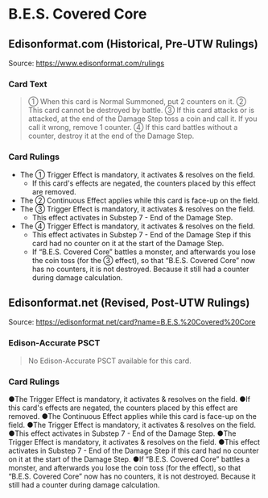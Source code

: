 # B.E.S. Covered Core

## Edisonformat.com (Historical, Pre-UTW Rulings)

Source: https://www.edisonformat.com/rulings

### Card Text

> ① When this card is Normal Summoned, put 2 counters on it. ② This card cannot be destroyed by battle. ③ If this card attacks or is attacked, at the end of the Damage Step toss a coin and call it. If you call it wrong, remove 1 counter. ④ If this card battles without a counter, destroy it at the end of the Damage Step.

### Card Rulings

*   The ① Trigger Effect is mandatory, it activates & resolves on the field.
    *   If this card's effects are negated, the counters placed by this effect are removed.
*   The ② Continuous Effect applies while this card is face-up on the field.
*   The ③ Trigger Effect is mandatory, it activates & resolves on the field.
    *   This effect activates in Substep 7 - End of the Damage Step.
*   The ④ Trigger Effect is mandatory, it activates & resolves on the field.
    *   This effect activates in Substep 7 - End of the Damage Step if this card had no counter on it at the start of the Damage Step.
    *   If “B.E.S. Covered Core” battles a monster, and afterwards you lose the coin toss (for the ③ effect), so that “B.E.S. Covered Core” now has no counters, it is not destroyed. Because it still had a counter during damage calculation.

## Edisonformat.net (Revised, Post-UTW Rulings)

Source: https://edisonformat.net/card?name=B.E.S.%20Covered%20Core

### Edison-Accurate PSCT

> No Edison-Accurate PSCT available for this card.

### Card Rulings

●The Trigger Effect is mandatory, it activates & resolves on the field.
●If this card's effects are negated, the counters placed by this effect are removed.
●The Continuous Effect applies while this card is face-up on the field.
●The Trigger Effect is mandatory, it activates & resolves on the field.
●This effect activates in Substep 7 - End of the Damage Step.
●The Trigger Effect is mandatory, it activates & resolves on the field.
●This effect activates in Substep 7 - End of the Damage Step if this card had no counter on it at the start of the Damage Step.
●If “B.E.S. Covered Core” battles a monster, and afterwards you lose the coin toss (for the effect), so that “B.E.S. Covered Core” now has no counters, it is not destroyed. Because it still had a counter during damage calculation.
            